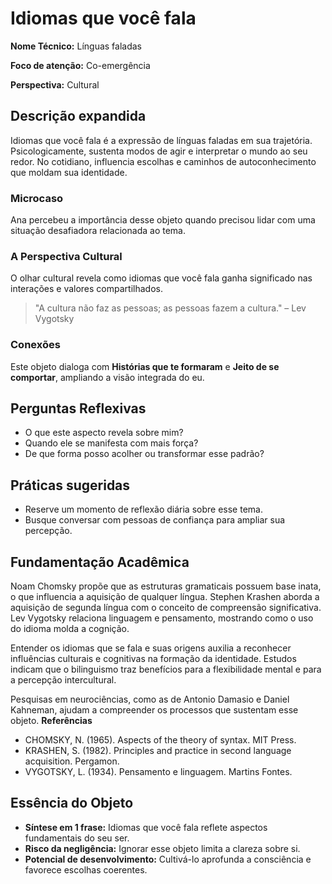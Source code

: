 # Idiomas que você fala

**Nome Técnico:** Línguas faladas

**Foco de atenção:** Co-emergência

**Perspectiva:** Cultural

## Descrição expandida
Idiomas que você fala é a expressão de línguas faladas em sua trajetória.
Psicologicamente, sustenta modos de agir e interpretar o mundo ao seu redor.
No cotidiano, influencia escolhas e caminhos de autoconhecimento que moldam sua identidade.
### Microcaso
Ana percebeu a importância desse objeto quando precisou lidar com uma situação desafiadora relacionada ao tema.
### A Perspectiva Cultural
O olhar cultural revela como idiomas que você fala ganha significado nas interações e valores compartilhados.
> "A cultura não faz as pessoas; as pessoas fazem a cultura." – Lev Vygotsky
### Conexões
Este objeto dialoga com **Histórias que te formaram** e **Jeito de se comportar**, ampliando a visão integrada do eu.

## Perguntas Reflexivas
- O que este aspecto revela sobre mim?
- Quando ele se manifesta com mais força?
- De que forma posso acolher ou transformar esse padrão?

## Práticas sugeridas
- Reserve um momento de reflexão diária sobre esse tema.
- Busque conversar com pessoas de confiança para ampliar sua percepção.

## Fundamentação Acadêmica

Noam Chomsky propõe que as estruturas gramaticais possuem base inata, o que influencia a aquisição de qualquer língua. Stephen Krashen aborda a aquisição de segunda língua com o conceito de compreensão significativa. Lev Vygotsky relaciona linguagem e pensamento, mostrando como o uso do idioma molda a cognição.

Entender os idiomas que se fala e suas origens auxilia a reconhecer influências culturais e cognitivas na formação da identidade. Estudos indicam que o bilinguismo traz benefícios para a flexibilidade mental e para a percepção intercultural.

Pesquisas em neurociências, como as de Antonio Damasio e Daniel Kahneman, ajudam a compreender os processos que sustentam esse objeto.
**Referências**
- CHOMSKY, N. (1965). Aspects of the theory of syntax. MIT Press.
- KRASHEN, S. (1982). Principles and practice in second language acquisition. Pergamon.
- VYGOTSKY, L. (1934). Pensamento e linguagem. Martins Fontes.

## Essência do Objeto
- **Síntese em 1 frase:** Idiomas que você fala reflete aspectos fundamentais do seu ser.
- **Risco da negligência:** Ignorar esse objeto limita a clareza sobre si.
- **Potencial de desenvolvimento:** Cultivá-lo aprofunda a consciência e favorece escolhas coerentes.
